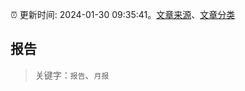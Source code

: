 :alarm_clock: 更新时间: 2024-01-30 09:35:41。[文章来源](/README.md)、[文章分类](/TAGS.md)

## 报告


> 关键字：`报告`、`月报`



